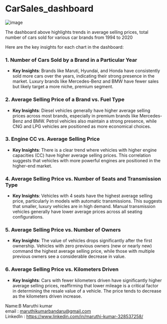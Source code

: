 # CarSales_dashboard
![image](https://github.com/user-attachments/assets/9e4a9dc1-2d9f-435c-9a08-792bae28ca4e)

The dashboard above highlights trends in average selling prices, total number of cars sold for various car brands from 1994 to 2020

Here are the key insights for each chart in the dashboard:

### 1. Number of Cars Sold by a Brand in a Particular Year
- **Key Insights**: Brands like Maruti, Hyundai, and Honda have consistently sold more cars over the years, indicating their strong presence in the market. Luxury brands like Mercedes-Benz and BMW have fewer sales but likely target a more niche, premium segment.

### 2. Average Selling Price of a Brand vs. Fuel Type
- **Key Insights**: Diesel vehicles generally have higher average selling prices across most brands, especially in premium brands like Mercedes-Benz and BMW. Petrol vehicles also maintain a strong presence, while CNG and LPG vehicles are positioned as more economical choices.

### 3. Engine CC vs. Average Selling Price
- **Key Insights**: There is a clear trend where vehicles with higher engine capacities (CC) have higher average selling prices. This correlation suggests that vehicles with more powerful engines are positioned in the higher-end market.

### 4. Average Selling Price vs. Number of Seats and Transmission Type
- **Key Insights**: Vehicles with 4 seats have the highest average selling price, particularly in models with automatic transmissions. This suggests that smaller, luxury vehicles are in high demand. Manual transmission vehicles generally have lower average prices across all seating configurations.

### 5. Average Selling Price vs. Number of Owners
- **Key Insights**: The value of vehicles drops significantly after the first ownership. Vehicles with zero previous owners (new or nearly new) command the highest average selling price, while those with multiple previous owners see a considerable decrease in value.

### 6. Average Selling Price vs. Kilometers Driven
- **Key Insights**: Cars with fewer kilometers driven have significantly higher average selling prices, reaffirming that lower mileage is a critical factor in determining the resale value of a vehicle. The price tends to decrease as the kilometers driven increase.



Name:B Maruthi kumar                                                                                                                          
email : maruthikumarbandaru@gmail.com                                                                                                          
LinkedIn : https://www.linkedin.com/in/maruthi-kumar-328537258/
